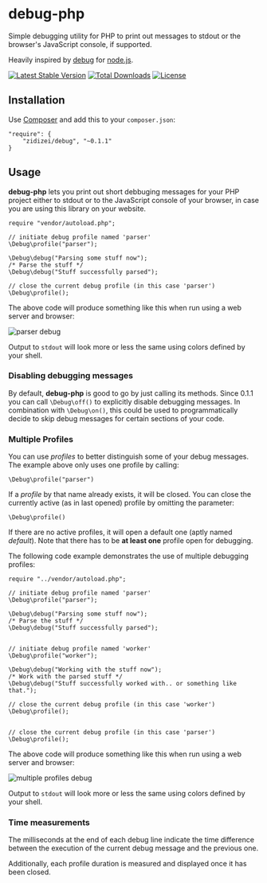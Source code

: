 # debug-php

Simple debugging utility for PHP to print out messages to stdout
or the browser's JavaScript console, if supported.

Heavily inspired by [debug](https://github.com/visionmedia/debug)
for [node.js](http://nodejs.org).

[![Latest Stable Version](https://poser.pugx.org/zidizei/debug/v/stable.svg)](https://packagist.org/packages/zidizei/debug) [![Total Downloads](https://poser.pugx.org/zidizei/debug/downloads.svg)](https://packagist.org/packages/zidizei/debug) [![License](https://poser.pugx.org/zidizei/debug/license.svg)](https://packagist.org/packages/zidizei/debug)

## Installation

Use [Composer](http://getcomposer.org) and add this to your
`composer.json`:

    "require": {
        "zidizei/debug", "~0.1.1"
    }

## Usage

**debug-php** lets you print out short debbuging messages for your
PHP project either to stdout or to the JavaScript console of your
browser, in case you are using this library on your website.

```
require "vendor/autoload.php";

// initiate debug profile named 'parser'
\Debug\profile("parser");

\Debug\debug("Parsing some stuff now");
/* Parse the stuff */
\Debug\debug("Stuff successfully parsed");

// close the current debug profile (in this case 'parser')
\Debug\profile();

```

The above code will produce something like this when run using
a web server and browser:

![parser debug](https://patrickl.am/attic/debug-php/debug-parser.png)

Output to `stdout` will look more or less the same using colors
defined by your shell.

### Disabling debugging messages

By default, **debug-php** is good to go by just calling its methods.
Since 0.1.1 you can call `\Debug\off()` to explicitly disable
debugging messages. In combination with `\Debug\on()`, this
could be used to programmatically decide to skip debug messages
for certain sections of your code.

### Multiple Profiles

You can use *profiles* to better distinguish some of your debug
messages. The example above only uses one profile by calling:

    \Debug\profile("parser")

If a *profile* by that name already exists, it will be closed.
You can close the currently active (as in last opened) profile
by omitting the parameter:

    \Debug\profile()

If there are no active profiles, it will open a default one
(aptly named *default*).
Note that there has to be **at least one** profile open for debugging.

The following code example demonstrates the use of multiple
debugging profiles:

```
require "../vendor/autoload.php";

// initiate debug profile named 'parser'
\Debug\profile("parser");

\Debug\debug("Parsing some stuff now");
/* Parse the stuff */
\Debug\debug("Stuff successfully parsed");


// initiate debug profile named 'worker'
\Debug\profile("worker");

\Debug\debug("Working with the stuff now");
/* Work with the parsed stuff */
\Debug\debug("Stuff successfully worked with.. or something like that.");

// close the current debug profile (in this case 'worker')
\Debug\profile();


// close the current debug profile (in this case 'parser')
\Debug\profile();
```

The above code will produce something like this when run using
a web server and browser:

![multiple profiles debug](https://patrickl.am/attic/debug-php/debug-profiles.png)

Output to `stdout` will look more or less the same using colors
defined by your shell.

### Time measurements

The milliseconds at the end of each debug line indicate the time
difference between the execution of the current debug message
and the previous one.

Additionally, each profile duration is measured and displayed once
it has been closed.
